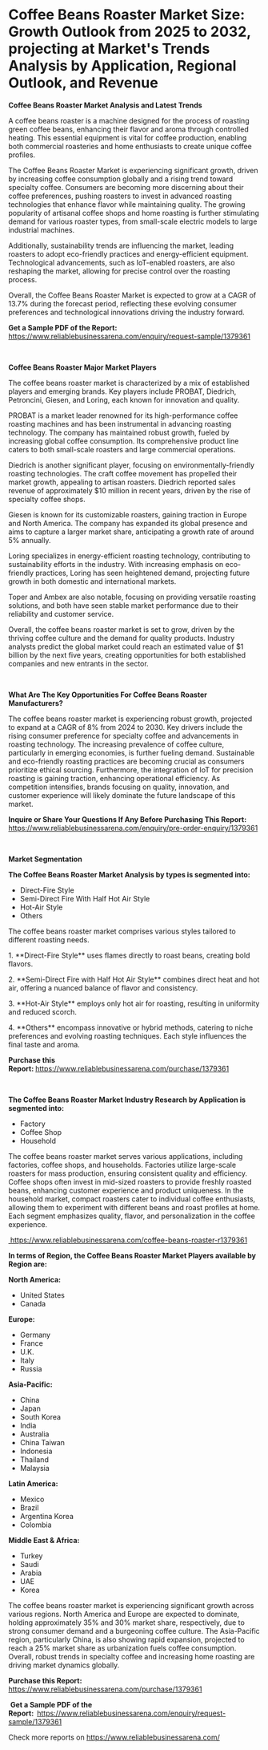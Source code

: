 <p><h1>Coffee Beans Roaster Market Size: Growth Outlook from 2025 to 2032, projecting at Market's Trends Analysis by Application, Regional Outlook, and Revenue</h1></p><p><strong>Coffee Beans Roaster Market Analysis and Latest Trends</strong></p>
<p><p>A coffee beans roaster is a machine designed for the process of roasting green coffee beans, enhancing their flavor and aroma through controlled heating. This essential equipment is vital for coffee production, enabling both commercial roasteries and home enthusiasts to create unique coffee profiles.</p><p>The Coffee Beans Roaster Market is experiencing significant growth, driven by increasing coffee consumption globally and a rising trend toward specialty coffee. Consumers are becoming more discerning about their coffee preferences, pushing roasters to invest in advanced roasting technologies that enhance flavor while maintaining quality. The growing popularity of artisanal coffee shops and home roasting is further stimulating demand for various roaster types, from small-scale electric models to large industrial machines.</p><p>Additionally, sustainability trends are influencing the market, leading roasters to adopt eco-friendly practices and energy-efficient equipment. Technological advancements, such as IoT-enabled roasters, are also reshaping the market, allowing for precise control over the roasting process.</p><p>Overall, the Coffee Beans Roaster Market is expected to grow at a CAGR of 13.7% during the forecast period, reflecting these evolving consumer preferences and technological innovations driving the industry forward.</p></p>
<p><strong>Get a Sample PDF of the Report:&nbsp;</strong> <a href="https://www.reliablebusinessarena.com/enquiry/request-sample/1379361?utm_campaign=2928&utm_medium=2&utm_source=Github&utm_content=ia&utm_term=08042025&utm_id=coffee-beans-roaster">https://www.reliablebusinessarena.com/enquiry/request-sample/1379361</a></p>
<p>&nbsp;</p>
<p><strong>Coffee Beans Roaster Major Market Players</strong></p>
<p><p>The coffee beans roaster market is characterized by a mix of established players and emerging brands. Key players include PROBAT, Diedrich, Petroncini, Giesen, and Loring, each known for innovation and quality.</p><p>PROBAT is a market leader renowned for its high-performance coffee roasting machines and has been instrumental in advancing roasting technology. The company has maintained robust growth, fueled by increasing global coffee consumption. Its comprehensive product line caters to both small-scale roasters and large commercial operations.</p><p>Diedrich is another significant player, focusing on environmentally-friendly roasting technologies. The craft coffee movement has propelled their market growth, appealing to artisan roasters. Diedrich reported sales revenue of approximately $10 million in recent years, driven by the rise of specialty coffee shops.</p><p>Giesen is known for its customizable roasters, gaining traction in Europe and North America. The company has expanded its global presence and aims to capture a larger market share, anticipating a growth rate of around 5% annually.</p><p>Loring specializes in energy-efficient roasting technology, contributing to sustainability efforts in the industry. With increasing emphasis on eco-friendly practices, Loring has seen heightened demand, projecting future growth in both domestic and international markets.</p><p>Toper and Ambex are also notable, focusing on providing versatile roasting solutions, and both have seen stable market performance due to their reliability and customer service.</p><p>Overall, the coffee beans roaster market is set to grow, driven by the thriving coffee culture and the demand for quality products. Industry analysts predict the global market could reach an estimated value of $1 billion by the next five years, creating opportunities for both established companies and new entrants in the sector.</p></p>
<p>&nbsp;</p>
<p><strong>What Are The Key Opportunities For Coffee Beans Roaster Manufacturers?</strong></p>
<p><p>The coffee beans roaster market is experiencing robust growth, projected to expand at a CAGR of 8% from 2024 to 2030. Key drivers include the rising consumer preference for specialty coffee and advancements in roasting technology. The increasing prevalence of coffee culture, particularly in emerging economies, is further fueling demand. Sustainable and eco-friendly roasting practices are becoming crucial as consumers prioritize ethical sourcing. Furthermore, the integration of IoT for precision roasting is gaining traction, enhancing operational efficiency. As competition intensifies, brands focusing on quality, innovation, and customer experience will likely dominate the future landscape of this market.</p></p>
<p><strong>Inquire or Share Your Questions If Any Before Purchasing This Report:</strong> <a href="https://www.reliablebusinessarena.com/enquiry/pre-order-enquiry/1379361?utm_campaign=2928&utm_medium=2&utm_source=Github&utm_content=ia&utm_term=08042025&utm_id=coffee-beans-roaster">https://www.reliablebusinessarena.com/enquiry/pre-order-enquiry/1379361</a></p>
<p>&nbsp;</p>
<p><strong>Market Segmentation</strong></p>
<p><strong>The Coffee Beans Roaster Market Analysis by types is segmented into:</strong></p>
<p><ul><li>Direct-Fire Style</li><li>Semi-Direct Fire With Half Hot Air Style</li><li>Hot-Air Style</li><li>Others</li></ul></p>
<p><p>The coffee beans roaster market comprises various styles tailored to different roasting needs. </p><p>1. **Direct-Fire Style** uses flames directly to roast beans, creating bold flavors.</p><p>2. **Semi-Direct Fire with Half Hot Air Style** combines direct heat and hot air, offering a nuanced balance of flavor and consistency.</p><p>3. **Hot-Air Style** employs only hot air for roasting, resulting in uniformity and reduced scorch.</p><p>4. **Others** encompass innovative or hybrid methods, catering to niche preferences and evolving roasting techniques. Each style influences the final taste and aroma.</p></p>
<p><strong>Purchase this Report:&nbsp;</strong><a href="https://www.reliablebusinessarena.com/purchase/1379361?utm_campaign=2928&utm_medium=2&utm_source=Github&utm_content=ia&utm_term=08042025&utm_id=coffee-beans-roaster">https://www.reliablebusinessarena.com/purchase/1379361</a></p>
<p>&nbsp;</p>
<p><strong>The Coffee Beans Roaster Market Industry Research by Application is segmented into:</strong></p>
<p><ul><li>Factory</li><li>Coffee Shop</li><li>Household</li></ul></p>
<p><p>The coffee beans roaster market serves various applications, including factories, coffee shops, and households. Factories utilize large-scale roasters for mass production, ensuring consistent quality and efficiency. Coffee shops often invest in mid-sized roasters to provide freshly roasted beans, enhancing customer experience and product uniqueness. In the household market, compact roasters cater to individual coffee enthusiasts, allowing them to experiment with different beans and roast profiles at home. Each segment emphasizes quality, flavor, and personalization in the coffee experience.</p></p>
<p><a href="https://www.reliablebusinessarena.com/coffee-beans-roaster-r1379361?utm_campaign=2928&utm_medium=2&utm_source=Github&utm_content=ia&utm_term=08042025&utm_id=coffee-beans-roaster">&nbsp;https://www.reliablebusinessarena.com/coffee-beans-roaster-r1379361</a></p>
<p><strong>In terms of Region, the Coffee Beans Roaster Market Players available by Region are:</strong></p>
<p>
    <p> <strong> North America: </strong>
        <ul>
            <li>United States</li>
            <li>Canada</li>
        </ul>
        </p> 
    <p> <strong> Europe: </strong>
        <ul>
            <li>Germany</li>
            <li>France</li>
            <li>U.K.</li>
            <li>Italy</li>
            <li>Russia</li>
        </ul>
        </p> 
    <p> <strong> Asia-Pacific: </strong>
        <ul>
            <li>China</li>
            <li>Japan</li>
            <li>South Korea</li>
            <li>India</li>
            <li>Australia</li>
            <li>China Taiwan</li>
            <li>Indonesia</li>
            <li>Thailand</li>
            <li>Malaysia</li>
        </ul>
        </p> 
    <p> <strong> Latin America: </strong>
        <ul>
            <li>Mexico</li>
            <li>Brazil</li>
            <li>Argentina Korea</li>
            <li>Colombia</li>
        </ul>
        </p> 
    <p> <strong> Middle East & Africa: </strong>
        <ul>
            <li>Turkey</li>
            <li>Saudi</li>
            <li>Arabia</li>
            <li>UAE</li>
            <li>Korea</li>
        </ul>
    </p>
    </p>
<p><p>The coffee beans roaster market is experiencing significant growth across various regions. North America and Europe are expected to dominate, holding approximately 35% and 30% market share, respectively, due to strong consumer demand and a burgeoning coffee culture. The Asia-Pacific region, particularly China, is also showing rapid expansion, projected to reach a 25% market share as urbanization fuels coffee consumption. Overall, robust trends in specialty coffee and increasing home roasting are driving market dynamics globally.</p></p>
<p><strong>Purchase this Report: </strong><a href="https://www.reliablebusinessarena.com/purchase/1379361?utm_campaign=2928&utm_medium=2&utm_source=Github&utm_content=ia&utm_term=08042025&utm_id=coffee-beans-roaster">https://www.reliablebusinessarena.com/purchase/1379361</a></p>
<p>&nbsp;<strong>Get a Sample PDF of the Report:&nbsp;&nbsp;</strong><a href="https://www.reliablebusinessarena.com/enquiry/request-sample/1379361?utm_campaign=2928&utm_medium=2&utm_source=Github&utm_content=ia&utm_term=08042025&utm_id=coffee-beans-roaster">https://www.reliablebusinessarena.com/enquiry/request-sample/1379361</a></p>
<p><strong></strong></p>
<p>Check more reports on <a href="https://www.reliablebusinessarena.com/?utm_campaign=2928&utm_medium=2&utm_source=Github&utm_content=ia&utm_term=08042025&utm_id=coffee-beans-roaster">https://www.reliablebusinessarena.com/</a></p>